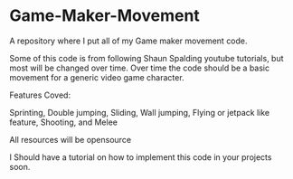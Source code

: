 # Game-Maker-Movement
A repository where I put all of my Game maker movement code.

Some of this code is from following Shaun Spalding youtube tutorials, but most will be changed over time.
Over time the code should be a basic movement for a generic video game character.

Features Coved:

Sprinting, Double jumping, Sliding, Wall jumping, Flying or jetpack like feature, Shooting, and Melee

All resources will be opensource 

I Should have a tutorial on how to implement this code in your projects soon.
